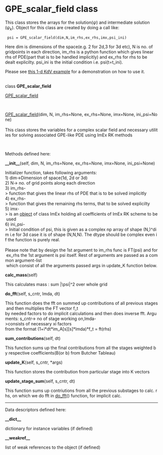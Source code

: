 # GPE_scalar_field class


This class stores the arrays for the solution($\psi$) and intermediate solution ($\psi_k$).
Object for this class are created by doing a call like:

~~~
 psi = GPE_scalar_field(dim,N,im_rhs,ex_rhs,imx,psi_ini)
 ~~~

Here dim is dimensions of the space(e.g. 2 for 2d,3 for 3d etc), N is no. of gridpoints in each direction, im_rhs is a python function which gives linear rhs
of PDE(part that is to be handled implicitly) and ex_rhs for rhs to be dealt explicilty. psi_ini is the initial condition i.e. psi(t=t_ini).

Please see [this 1-d KdV example](https://github.com/manu0x/pyGP_fields/blob/main/KdV_Example.ipynb) for a demonstration on how to use it.




   
class **GPE\_scalar\_field**

[GPE\_scalar\_field](https://github.com/manu0x/pyGP_fields/blob/main/GPE/GPE_scalar_field.py)

  

[GPE\_scalar\_field](#GPE_scalar_field)(dim, N, im\_rhs=None, ex\_rhs=None, imx=None, ini\_psi=None)  
   
This class stores the variables for a complex scalar field and necessary utilities for solving associated GPE-like PDE using ImEx RK methods 

 

Methods defined here:  

**\_\_init\_\_**(self, dim, N, im\_rhs=None, ex\_rhs=None, imx=None, ini\_psi=None)

Initializer function, takes following arguments:  
1) dim->Dimension of space(1d, 2d or 3d)  
2) N-> no. of grid points along each direction  
3) im\_rhs-> function that gives the linear rhs of PDE that is to be solved implicitly  
4) ex\_rhs-> function that gives the remaining rhs terms, that to be solved explicilty  
5) imx-> is an [object](builtins.html#object) of class ImEx holding all coefficients of ImEx RK scheme to be used  
6) ini\_psi-> Initial condition of psi, this is given as a complex np array of shape (N,)^dim i.e for 3d case it is of shape (N,N,N). The dtype should be complex even if the function is purely real.  
   
Please note that by design the 1st argument to im\_rhs func is FT(psi) and for ex\_rhs the 1st argument is psi itself. Rest of arguments are passed as a common argument-list  
 which consist of all the arguments passed args in update\_K function below.

**calc\_mass**(self)

This calculates mass : sum |\\psi|^2 over whole grid

**do\_fft**(self, s\_cntr, lmda, dt)

This function does the fft on summed up contributions of all previous stages and then multiplies the FT vector f\_t  
by needed factors to do implicit calculations and then does inverse fft. Arguments: s\_cntr-> no of stage working on,lmda->consists of necessary xi factors  
from the format (1+i\*dt\*im\_A\[s\]\[s\]\*lmda)\*f\_t = ft(rhs)

**sum\_contributions**(self, dt)

This function sums up the final contributions from all the stages weighted by respective coefficients(B(or b) from Butcher Tableau)

**update\_K**(self, s\_cntr, \*args)

This function stores the contribution from particular stage into K vectors

**update\_stage\_sum**(self, s\_cntr, dt)

This function sums up contriutions from all the previous substages to calc. rhs, on which we do fft in [do\_fft](#GPE_scalar_field-do_fft)() function, for implicit calc.

* * *

Data descriptors defined here:  

**\_\_dict\_\_**

dictionary for instance variables (if defined)

**\_\_weakref\_\_**

list of weak references to the object (if defined)
